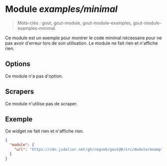 # Module _examples/minimal_

> Mots-clés : gout, gout-module, gout-module-examples,
> gout-module-examples-minimal.

Ce module est un exemple pour montrer le code minimal nécessaire pour ne pas
avoir d'erreur lors de son utilisation. Le module ne fait rien et n'affiche
rien.

## Options

Ce module n'a pas d'option.

## Scrapers

Ce module n'utilise pas de scraper.

## Exemple

Ce widget ne fait rien et n'affiche rien.

```JSON
{
  "module": {
    "url": "https://cdn.jsdelivr.net/gh/regseb/gout@0/src/module/examples/minimal/minimal.js"
  }
}
```
